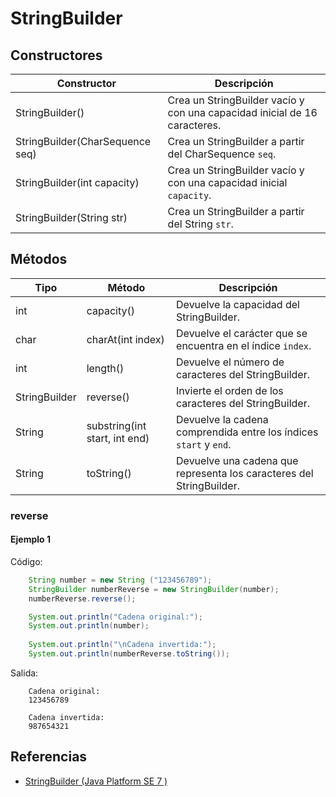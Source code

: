 # StringBuilder

## Constructores

| Constructor | Descripción |
| ----------- | ----------- |
| StringBuilder() | Crea un StringBuilder vacío y con una capacidad inicial de 16 caracteres. |
| StringBuilder(CharSequence seq) | Crea un StringBuilder a partir del CharSequence `seq`. |
| StringBuilder(int capacity) | Crea un StringBuilder vacío y con una capacidad inicial `capacity`.|
| StringBuilder(String str) | Crea un StringBuilder a partir del String `str`. |

## Métodos

| Tipo | Método | Descripción
| ----------- | ----------- | ----------- |
| int | capacity() | Devuelve la capacidad del StringBuilder. |
| char | charAt(int index) | Devuelve el carácter que se encuentra en el índice `index`. |
| int | length() | Devuelve el número de caracteres del StringBuilder. |
| StringBuilder | reverse() | Invierte el orden de los caracteres del StringBuilder. |
| String | substring(int start, int end) | Devuelve la cadena comprendida entre los índices `start` y `end`. |
| String | toString() | Devuelve una cadena que representa los caracteres del StringBuilder. |


### reverse

#### Ejemplo 1
Código:
``` java
    String number = new String ("123456789");
    StringBuilder numberReverse = new StringBuilder(number);
    numberReverse.reverse();

    System.out.println("Cadena original:");
    System.out.println(number);
    
    System.out.println("\nCadena invertida:");
    System.out.println(numberReverse.toString());
```

Salida:
```
    Cadena original:
    123456789

    Cadena invertida:
    987654321
```

## Referencias
- [StringBuilder (Java Platform SE 7 )](https://docs.oracle.com/javase/7/docs/api/java/lang/StringBuilder.html)
